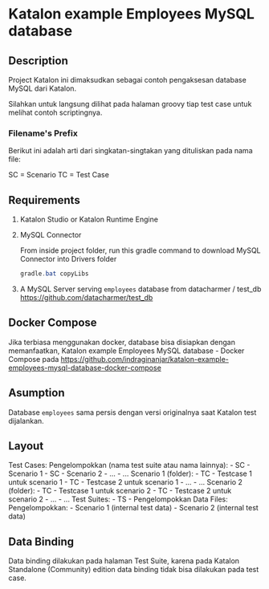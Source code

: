 # Katalon example Employees MySQL database

## Description

Project Katalon ini dimaksudkan sebagai contoh pengaksesan database MySQL dari Katalon.

Silahkan untuk langsung dilihat pada halaman groovy tiap test case untuk melihat contoh scriptingnya.

### Filename's Prefix

Berikut ini adalah arti dari singkatan-singtakan yang dituliskan pada nama file:

SC = Scenario
TC = Test Case

## Requirements

1. Katalon Studio or Katalon Runtime Engine

2. MySQL Connector

    From inside project folder, run this gradle command to download MySQL Connector into Drivers folder

    ```powershell
    gradle.bat copyLibs
    ```

3. A MySQL Server serving `employees` database from datacharmer / test_db  <https://github.com/datacharmer/test_db>

## Docker Compose

Jika terbiasa menggunakan docker, database bisa disiapkan dengan memanfaatkan, Katalon example Employees MySQL database - Docker Compose pada <https://github.com/indraginanjar/katalon-example-employees-mysql-database-docker-compose>

## Asumption

Database `employees` sama persis dengan versi originalnya saat Katalon test dijalankan.

## Layout

Test Cases:
    Pengelompokkan (nama test suite atau nama lainnya):
        - SC - Scenario 1
        - SC - Scenario 2
        - ...
        - ...
        Scenario 1 (folder):
            - TC - Testcase 1 untuk scenario 1
            - TC - Testcase 2 untuk scenario 1
            - ...
            - ...
        Scenario 2 (folder):
            - TC - Testcase 1 untuk scenario 2
            - TC - Testcase 2 untuk scenario 2
            - ...
            - ...
Test Suites:
    - TS - Pengelompokkan
Data Files:
    Pengelompokkan:
        - Scenario 1 (internal test data)
        - Scenario 2 (internal test data)

## Data Binding

Data binding dilakukan pada halaman Test Suite, karena pada Katalon Standalone (Community) edition data binding tidak bisa dilakukan pada test case.

